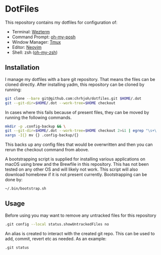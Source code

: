 # DotFiles

This repository contains my dotfiles for configuration of:

* Terminal: [Wezterm](https://github.com/wez/wezterm)
* Command Prompt: [oh-my-posh](https://ohmyposh.dev/docs)
* Window Manager: [Tmux](https://github.com/tmux/tmux)
* Editor: [Neovim](https://github.com/neovim/neovim)
* Shell: zsh ([oh-my-zsh](https://github.com/ohmyzsh/ohmyzsh))

## Installation 
I manage my dotfiles with a bare git repository. That means the files can be cloned directly.
After installing yadm, this repository can be cloned by running:
```sh
git clone --bare git@github.com:chrhjoh/dotfiles.git $HOME/.dot
git --git-dir=$HOME/.dot --work-tree=$HOME checkout
```
In cases where this fails because of present files, they can be moved by running the following commands.

```sh
mkdir -p .config-backup && \
git --git-dir=$HOME/.dot --work-tree=$HOME checkout 2>&1 | egrep "\s+\." | awk {'print $1'} | \
xargs -I{} mv {} .config-backup/{}
```
This backs up any config files that would be overwritten and then you can rerun the checkout command from above.

A bootstrapping script is supplied for installing various applications on macOS using brew and the Brewfile in this repository. This has not been tested on any other OS and will likely not work. This script will also download homebrew if it is not present currently.
Bootstrapping can be done by:

```sh
~/.bin/bootstrap.sh
```
## Usage
Before using you may want to remove any untracked files for this repository
```sh
.git config --local status.showUntrackedFiles no
```
An alias is created to interact with the created git repo. This can be used to add, commit, revert etc as needed.
As an example:
```sh
.git status
```

